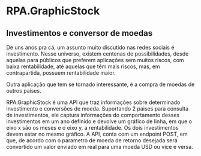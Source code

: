 # RPA.GraphicStock

## Investimentos e conversor de moedas
De uns anos pra cá, um assunto muito discutido nas redes sociais é investimento. Nesse universo, existem centenas de possibilidades, desde aquelas para públicos que preferem aplicações sem muitos riscos, com baixa rentabilidade, até aquelas que têm mais riscos, mas, em contrapartida, possuem rentabilidade maior. 

Outra aplicação que tem se tornado interessante, é a compra de moedas de outros países.

 RPA.GraphicStock é uma API que traz informações sobre determinado investimento e conversões de moeda. Suportando 2 paises para consulta de investimentos, ele captura informações do comportamento desses investimentos em um ano definido e devolve um gráfico de linha, em que o eixo x são os meses e o eixo y, a rentabilidade. Os dois investimentos devem estar no mesmo gráfico. A API, conta com um endpoint POST, em que, de  acordo com o parametro de moeda de retorno desejada será convertido um valor enviado em real para uma moeda USD ou vice e versa.
